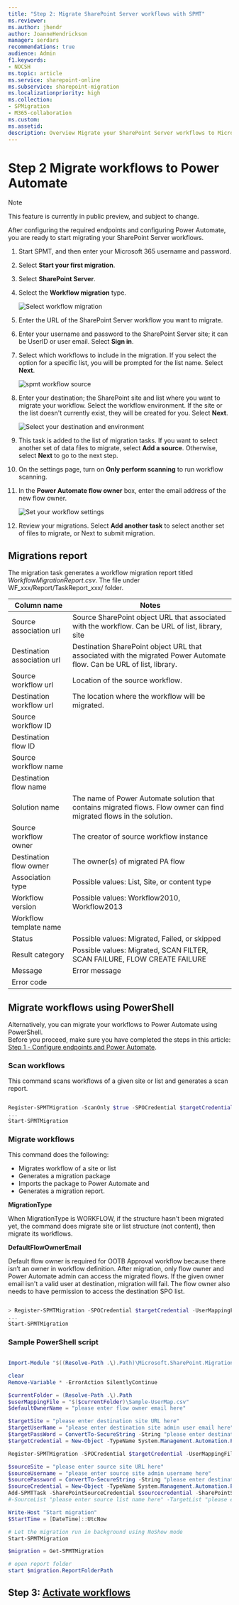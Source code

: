 ```yaml
---
title: "Step 2: Migrate SharePoint Server workflows with SPMT"
ms.reviewer:
ms.author: jhendr
author: JoanneHendrickson
manager: serdars
recommendations: true
audience: Admin
f1.keywords:
- NOCSH
ms.topic: article
ms.service: sharepoint-online
ms.subservice: sharepoint-migration
ms.localizationpriority: high
ms.collection:
- SPMigration
- M365-collaboration
ms.custom:
ms.assetid:
description: Overview Migrate your SharePoint Server workflows to Microsoft 365 using the SharePoint Migration Tool (SPMT)"
---
```

# Step 2 Migrate workflows to Power Automate

> [!NOTE]
> This feature is currently in public preview, and subject to change.

After configuring the required endpoints and configuring Power Automate, you are ready to start migrating your SharePoint Server workflows.

1. Start SPMT, and then enter your Microsoft 365 username and password.
2. Select **Start your first migration**.
3. Select **SharePoint Server**.
4. Select the **Workflow migration** type.

   ![Select workflow migration](media/spmt-workflow-select.png)

5. Enter the URL of the SharePoint Server workflow you want to migrate.
6. Enter your username and password to the SharePoint Server site; it can be UserID or user email. Select **Sign in**.
7. Select which workflows to include in the migration. If you select the option for a specific list, you will be prompted for the list name.  Select **Next**.

   ![spmt workflow source](media/spmt-workflow-select-source.png)

8. Enter your destination; the SharePoint site and list where you want to migrate your workflow.  Select the workflow environment. If the site or the list doesn't currently exist, they will be created for you. Select **Next**.

   ![Select your destination and environment](media/spmt-workflow-select-environment.png)

9. This task is added to the list of migration tasks.  If you want to select another set of data files to migrate, select **Add a source**.  Otherwise, select **Next** to go to the next step.
10. On the settings page, turn on **Only perform scanning** to run workflow scanning.
11. In the **Power Automate flow owner** box, enter the email address of the new flow owner.

    ![Set your workflow settings](media/spmt-workflow-settings.png)

12. Review your migrations.  Select **Add another task** to select another set of files to migrate, or Next to submit migration.


## Migrations report

The migration task generates a workflow migration report titled *WorkflowMigrationReport.csv*.  The file under WF_xxx/Report/TaskReport_xxx/ folder.

|Column name|Notes|
|---|---|
|Source association url|Source SharePoint object URL that associated with the workflow. Can be URL of list, library, site|
|Destination association url|Destination SharePoint object URL that associated with the migrated Power Automate flow. Can be URL of list, library.|
|Source workflow url|Location of the source workflow.|
|Destination workflow url|The location where the workflow will be migrated.|
|Source workflow ID||
|Destination flow ID||
|Source workflow name||
|Destination flow name||
|Solution name|The name of Power Automate solution that contains migrated flows. Flow owner can find migrated flows in the solution.|
|Source workflow owner|The creator of source workflow instance|
|Destination flow owner|The owner(s) of migrated PA flow|
|Association type|Possible values: List, Site, or content type|
|Workflow version|Possible values: Workflow2010, Workflow2013|
|Workflow template name||
|Status|Possible values: Migrated, Failed, or skipped|
|Result category|Possible values: Migrated, SCAN FILTER, SCAN FAILURE, FLOW CREATE FAILURE|
|Message|Error message|
|Error code||


## Migrate workflows using PowerShell

Alternatively, you can migrate your workflows to Power Automate using PowerShell.  
Before you proceed, make sure you have completed the steps in this article: [Step 1 - Configure endpoints and Power Automate](spmt-workflow-step1.md).

### Scan workflows

This command scans workflows of a given site or list and generates a scan report. 

```powershell

Register-SPMTMigration -ScanOnly $true -SPOCredential $targetCredential -UserMappingFile $userMappingFile -MigrationType WORKFLOW -DefaultFlowOwnerEmail  $defaultOwnerName -Force
...
Start-SPMTMigration

```

### Migrate workflows

This command does the following:

- Migrates workflow of a site or list
- Generates a migration package
- Imports the package to Power Automate and 
- Generates a migration report. 

**MigrationType**

When MigrationType is WORKFLOW, if the structure hasn't been migrated yet, the command does migrate site or list structure (not content), then migrate its workflows.

**DefaultFlowOwnerEmail**

Default flow owner is required for OOTB Approval workflow because there isn’t an owner in workflow definition. After migration, only flow owner and Power Automate admin can access the migrated flows. If the given owner email isn't a valid user at destination, migration will fail. The flow owner also needs to have permission to access the destination SPO list.

```powershell

> Register-SPMTMigration -SPOCredential $targetCredential -UserMappingFile $userMappingFile -MigrationType WORKFLOW -DefaultFlowOwnerEmail $defaultOwnerName -Force
...
Start-SPMTMigration

```


### Sample PowerShell script

```powershell

Import-Module "$((Resolve-Path .\).Path)\Microsoft.SharePoint.MigrationTool.PowerShell.dll"

clear
Remove-Variable * -ErrorAction SilentlyContinue

$currentFolder = (Resolve-Path .\).Path
$userMappingFile = "$($currentFolder)\Sample-UserMap.csv"
$defaultOwnerName = "please enter flow owner email here"

$targetSite = "please enter destination site URL here"
$targetUserName = "please enter destination site admin user email here"
$targetPassWord = ConvertTo-SecureString -String "please enter destination user password here" -AsPlainText -Force 
$targetCredential = New-Object -TypeName System.Management.Automation.PSCredential -ArgumentList $targetUserName, $targetPassWord

Register-SPMTMigration -SPOCredential $targetCredential -UserMappingFile $userMappingFile -IgnoreUpdate -MigrationType WORKFLOW -DefaultFlowOwnerEmail $defaultOwnerName -Force

$sourceSite = "please enter source site URL here"
$sourceUsername = "please enter source site admin username here"
$sourcePassword = ConvertTo-SecureString -String "please enter destination user password here" -AsPlainText -Force
$sourceCredential = New-Object -TypeName System.Management.Automation.PSCredential -ArgumentList $sourceUsername, $sourcePassword
Add-SPMTTask -SharePointSourceCredential $sourcecredential -SharePointSourceSiteUrl $sourceSite -TargetSiteUrl $targetSite `
#-SourceList "please enter source list name here" -TargetList "please enter destination list name here"

Write-Host "Start migration"
$StartTime = [DateTime]::UtcNow

# Let the migration run in background using NoShow mode
Start-SPMTMigration

$migration = Get-SPMTMigration

# open report folder
start $migration.ReportFolderPath

```


## Step 3:  [Activate workflows](spmt-workflow-step3.md)
